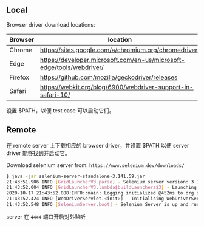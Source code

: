 ## Local

Browser driver download locations:

| Browser | location |
| - | - |
| Chrome | https://sites.google.com/a/chromium.org/chromedriver/       |
| Edge   | https://developer.microsoft.com/en-us/microsoft-edge/tools/webdriver/        |
| Firefox | https://github.com/mozilla/geckodriver/releases |
| Safari | https://webkit.org/blog/6900/webdriver-support-in-safari-10/ |

设置 $PATH，以便 test case 可以启动它们。

## Remote

在 remote server 上下载相应的 browser driver，并设置 $PATH 以便 server driver 能够找到并启动它。

Download selenium server from: `https://www.selenium.dev/downloads/`

```sh
$ java -jar selenium-server-standalone-3.141.59.jar
21:43:51.906 INFO [GridLauncherV3.parse] - Selenium server version: 3.141.59, revision: e82be7d358
21:43:52.004 INFO [GridLauncherV3.lambda$buildLaunchers$3] - Launching a standalone Selenium Server on port 4444
2020-10-17 21:43:52.088:INFO::main: Logging initialized @452ms to org.seleniumhq.jetty9.util.log.StdErrLog
21:43:52.424 INFO [WebDriverServlet.<init>] - Initialising WebDriverServlet
21:43:52.548 INFO [SeleniumServer.boot] - Selenium Server is up and running on port 4444
```

server 在 `4444` 端口开启对外监听

